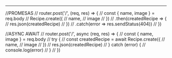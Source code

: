_______________________________________________________________

//PROMESAS
// router.post('/', (req, res) => {
//     const { name, image } = req.body
//     Recipe.create({
//         name,
//         image
//     })
//     .then(createdRecipe => {
//     res.json(createdRecipe)
// }) 
//     .catch(error => res.sendStatus(404))
// })

//ASYNC AWAIT 
// router.post('/', async (req, res) => {
//     const { name, image } = req.body
//     try {
//         const createdRecipe = await Recipe.create({
//             name,
//             image
//         })
//         res.json(createdRecipe)
//     } catch (error) {
//         console.log(error)
//     }
// })
